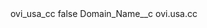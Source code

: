 <?xml version="1.0" encoding="UTF-8"?>
<CustomMetadata xmlns="http://soap.sforce.com/2006/04/metadata" xmlns:xsi="http://www.w3.org/2001/XMLSchema-instance" xmlns:xsd="http://www.w3.org/2001/XMLSchema">
    <label>ovi_usa_cc</label>
    <protected>false</protected>
    <values>
        <field>Domain_Name__c</field>
        <value xsi:type="xsd:string">ovi.usa.cc</value>
    </values>
</CustomMetadata>
